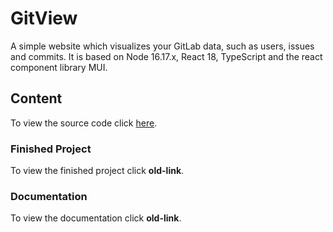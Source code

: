 <!-- [![Pipeline status][badge-pipeline]][pipeline]
[![Code coverage][badge-coverage]][code-coverage]
[![Documentation][badge-documentation]][documentation]
[![Finished Project][badge-finished-project]][finished-project] -->

# GitView

A simple website which visualizes your GitLab data, such as
users, issues and commits. It is based on Node 16.17.x, React 18,
TypeScript and the react component library MUI.

## Content

To view the source code click [here](gitview).

### Finished Project

<!-- To view the finished project click [here][finished-project]. -->

To view the finished project click **old-link**.

### Documentation

<!-- To view the documentation click [here][documentation]. -->

To view the documentation click **old-link**.

<!-- Badges -->

<!-- [badge-pipeline]: https://gitlab.stud.idi.ntnu.no/it2810-h22/Team-59/prosjekt-2/badges/main/pipeline.svg
[badge-coverage]: https://gitlab.stud.idi.ntnu.no/it2810-h22/Team-59/prosjekt-2/badges/main/coverage.svg?
[badge-documentation]: https://img.shields.io/badge/-documentation%20-informational
[badge-finished-project]: https://img.shields.io/badge/-finished%20project-ff69b4 -->

<!-- Links -->
<!--
[pipeline]: https://gitlab.stud.idi.ntnu.no/it2810-h22/Team-59/prosjekt-2/-/pipelines
[code-coverage]: https://jestjs.io/
[documentation]: https://gitlab.stud.idi.ntnu.no/it2810-h22/Team-59/prosjekt-2/-/blob/main/gitview/README.md
[finished-project]: http://it2810-59.idi.ntnu.no/project2/ -->
